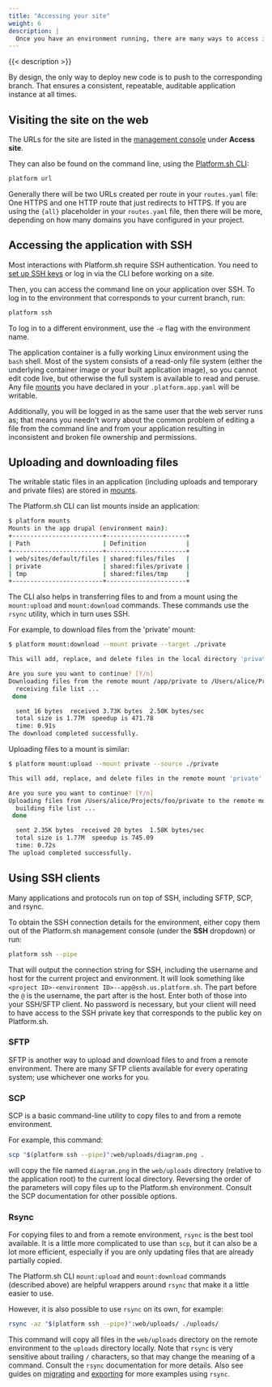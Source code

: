 ```yaml
---
title: "Accessing your site"
weight: 6
description: |
  Once you have an environment running, there are many ways to access it to perform needed tasks. The most straightforward way is to view it in a web browser; the available URLs are shown in the Platform.sh management console and on the command line after every Git push.
---
```


{{< description >}}

By design, the only way to deploy new code is to push to the corresponding branch.
That ensures a consistent, repeatable, auditable application instance at all times.

## Visiting the site on the web

The URLs for the site are listed in the [management console](/administration/web/_index.md) under **Access site**.

They can also be found on the command line, using the [Platform.sh CLI](/development/cli/_index.md):

```bash
platform url
```

Generally there will be two URLs created per route in your `routes.yaml` file:
One HTTPS and one HTTP route that just redirects to HTTPS.
If you are using the `{all}` placeholder in your `routes.yaml` file,
then there will be more, depending on how many domains you have configured in your project.

## Accessing the application with SSH

Most interactions with Platform.sh require SSH authentication.
You need to [set up SSH keys](/development/ssh/_index.md) or log in via the CLI before working on a site.

Then, you can access the command line on your application over SSH.
To log in to the environment that corresponds to your current branch, run:

```bash
platform ssh
```

To log in to a different environment, use the `-e` flag with the environment name.


The application container is a fully working Linux environment using the `bash` shell.
Most of the system consists of a read-only file system (either the underlying container image or your built application image),
so you cannot edit code live, but otherwise the full system is available to read and peruse.
Any file [mounts](/configuration/app/storage.md) you have declared in your `.platform.app.yaml` will be writable.

Additionally, you will be logged in as the same user that the web server runs as;
that means you needn't worry about the common problem of editing a file from the command line and from your application
resulting in inconsistent and broken file ownership and permissions.

## Uploading and downloading files

The writable static files in an application (including uploads and temporary and private files)
are stored in [mounts](/configuration/app/storage.md).

The Platform.sh CLI can list mounts inside an application:

```bash
$ platform mounts
Mounts in the app drupal (environment main):
+-------------------------+----------------------+
| Path                    | Definition           |
+-------------------------+----------------------+
| web/sites/default/files | shared:files/files   |
| private                 | shared:files/private |
| tmp                     | shared:files/tmp     |
+-------------------------+----------------------+
```

The CLI also helps in transferring files to and from a mount using the `mount:upload` and `mount:download` commands.
These commands use the `rsync` utility, which in turn uses SSH.

For example, to download files from the 'private' mount:

```bash
$ platform mount:download --mount private --target ./private

This will add, replace, and delete files in the local directory 'private'.

Are you sure you want to continue? [Y/n]
Downloading files from the remote mount /app/private to /Users/alice/Projects/foo/private
  receiving file list ...
 done

  sent 16 bytes  received 3.73K bytes  2.50K bytes/sec
  total size is 1.77M  speedup is 471.78
  time: 0.91s
The download completed successfully.
```

Uploading files to a mount is similar:

```bash
$ platform mount:upload --mount private --source ./private

This will add, replace, and delete files in the remote mount 'private'.

Are you sure you want to continue? [Y/n]
Uploading files from /Users/alice/Projects/foo/private to the remote mount /app/private
  building file list ...
 done

  sent 2.35K bytes  received 20 bytes  1.58K bytes/sec
  total size is 1.77M  speedup is 745.09
  time: 0.72s
The upload completed successfully.
```

## Using SSH clients

Many applications and protocols run on top of SSH, including SFTP, SCP, and rsync.

To obtain the SSH connection details for the environment,
either copy them out of the Platform.sh management console (under the **SSH** dropdown) or run:

```bash
platform ssh --pipe
```

That will output the connection string for SSH, including the username and host for the current project and environment.
It will look something like `<project ID>-<environment ID>--app@ssh.us.platform.sh`.
The part before the `@` is the username, the part after is the host.
Enter both of those into your SSH/SFTP client.
No password is necessary, but your client will need to have access to the SSH private key that corresponds to the public key on Platform.sh.

### SFTP

SFTP is another way to upload and download files to and from a remote environment.
There are many SFTP clients available for every operating system; use whichever one works for you.

### SCP

SCP is a basic command-line utility to copy files to and from a remote environment.

For example, this command:

```bash
scp "$(platform ssh --pipe)":web/uploads/diagram.png .
```

will copy the file named `diagram.png` in the `web/uploads` directory (relative to the application root) to the current local directory.
Reversing the order of the parameters will copy files up to the Platform.sh environment.
Consult the SCP documentation for other possible options.

### Rsync

For copying files to and from a remote environment, `rsync` is the best tool available.
It is a little more complicated to use than `scp`, but it can also be a lot more efficient,
especially if you are only updating files that are already partially copied.

The Platform.sh CLI `mount:upload` and `mount:download` commands (described above)
are helpful wrappers around `rsync` that make it a little easier to use.

However, it is also possible to use `rsync` on its own, for example:

```bash
rsync -az "$(platform ssh --pipe)":web/uploads/ ./uploads/
```

This command will copy all files in the `web/uploads` directory on the remote environment to the `uploads` directory locally.
Note that `rsync` is very sensitive about trailing `/` characters,
so that may change the meaning of a command.
Consult the `rsync` documentation for more details.
Also see guides on [migrating](/tutorials/migrating.md) and [exporting](/tutorials/exporting.md) for more examples using `rsync`.
